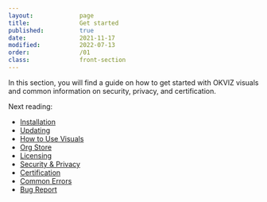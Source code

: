 ```yaml
---
layout:             page
title:              Get started
published:          true
date:               2021-11-17
modified:           2022-07-13
order:              /01
class:              front-section
---
```


In this section, you will find a guide on how to get started with OKVIZ visuals and common information on security, privacy, and certification.

Next reading:

- [Installation](installation.md)
- [Updating](updating.md)
- [How to Use Visuals](how-to-use.md)
- [Org Store](org-store.md)
- [Licensing](licensing.md)
- [Security & Privacy](security.md)
- [Certification](certification.md)
- [Common Errors](errors.md)
- [Bug Report](bugs.md)
